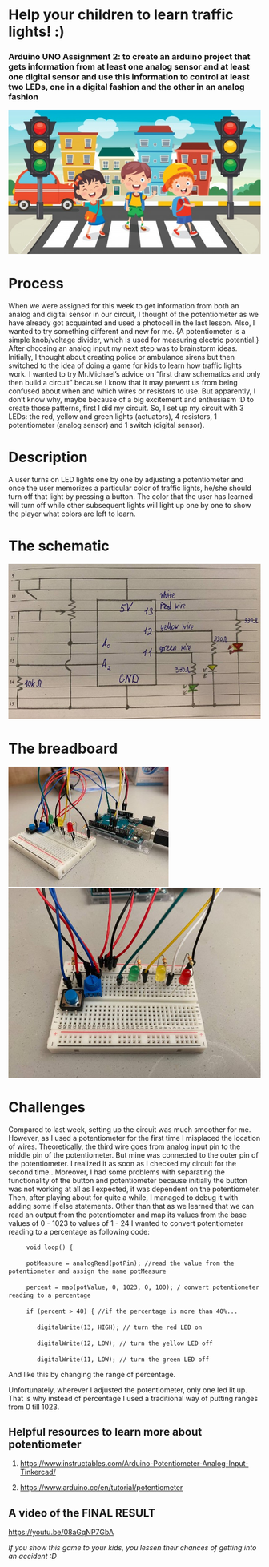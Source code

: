 # Help your children to learn traffic lights! :)
### Arduino UNO Assignment 2: to create an arduino project that gets information from at least one analog sensor and at least one digital sensor and use this information to control at least two LEDs, one in a digital fashion and the other in an analog fashion

![](https://github.com/Sartbayeva/IntrotoIM/blob/main/March%2030/lights.jpg)

# Process
 
When we were assigned for this week to get information from both an analog and digital sensor in our circuit, I thought of the potentiometer as we have already got acquainted and used a photocell in the last lesson. Also, I wanted to try something different and new for me. {A potentiometer is a simple knob/voltage divider, which is used for measuring electric potential.} After choosing an analog input my next step was to brainstorm ideas. Initially, I thought about creating police or ambulance sirens but then switched to the idea of doing a game for kids to learn how traffic lights work. I wanted to try Mr.Michael’s advice on “first draw schematics and only then build a circuit” because I know that it may prevent us from being confused about when and which wires or resistors to use. But apparently, I don’t know why, maybe because of a big excitement and enthusiasm :D to create those patterns, first I did my circuit. So, I set up my circuit with 3 LEDs: the red, yellow and green lights (actuators), 4 resistors, 1 potentiometer (analog sensor) and 1 switch (digital sensor). 
 
# Description
 
A user turns on LED lights one by one by adjusting a potentiometer and once the user memorizes a particular color of traffic lights, he/she should turn off that light by pressing a button. The color that the user has learned will turn off while other subsequent lights will light up one by one to show the player what colors are left to learn.
 
# The schematic

![](https://github.com/Sartbayeva/IntrotoIM/blob/main/March%2030/schematics_Aiya.jfif)
 
# The breadboard

![](https://github.com/Sartbayeva/IntrotoIM/blob/main/March%2030/circuit_Aiya.jfif)
![](https://github.com/Sartbayeva/IntrotoIM/blob/main/March%2030/breadbord_Aiya.jfif)
 
# Challenges
Compared to last week, setting up the circuit was much smoother for me. However, as I used a potentiometer for the first time I misplaced the location of wires. Theoretically, the third wire goes from analog input pin to the middle pin of the potentiometer. But mine was connected to the outer pin of the potentiometer. I realized it as soon as I checked my circuit for the second time.. Moreover, I had some problems with separating the functionality of the button and potentiometer because initially the button was not working at all as I expected, it was dependent on the potentiometer. Then, after playing about for quite a while, I managed to debug it with adding some if else statements. Other than that as we learned that we can read an output from the potentiometer and map its values from the base values of 0 - 1023 to values of 1 - 24 I wanted to convert potentiometer reading to a percentage as following code:
          
         void loop() {
      
         potMeasure = analogRead(potPin); //read the value from the potentiometer and assign the name potMeasure
  
         percent = map(potValue, 0, 1023, 0, 100); / convert potentiometer reading to a percentage

         if (percent > 40) { //if the percentage is more than 40%...
  
            digitalWrite(13, HIGH); // turn the red LED on
      
            digitalWrite(12, LOW); // turn the yellow LED off
     
            digitalWrite(11, LOW); // turn the green LED off
And like this by changing the range of percentage. 

Unfortunately, wherever I adjusted the potentiometer, only one led lit up. That is why instead of percentage I used a traditional way of putting ranges from 0 till 1023.
 
## Helpful resources to learn more about potentiometer
1. https://www.instructables.com/Arduino-Potentiometer-Analog-Input-Tinkercad/

2. https://www.arduino.cc/en/tutorial/potentiometer
 
## A video of the FINAL RESULT
https://youtu.be/08aGqNP7GbA

*If you show this game to your kids, you lessen their chances of getting into an accident :D*

